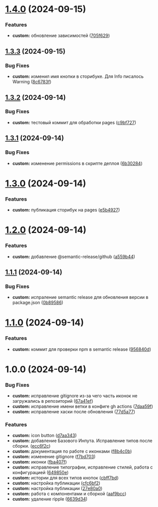 # [1.4.0](https://github.com/w3k5/ui/compare/v1.3.3...v1.4.0) (2024-09-15)


### Features

* **custom:** обновление зависимостей ([705f629](https://github.com/w3k5/ui/commit/705f6294e37b57e6ad1e522aa8016b906d1c16f1))

## [1.3.3](https://github.com/w3k5/ui/compare/v1.3.2...v1.3.3) (2024-09-15)


### Bug Fixes

* **custom:** изменил имя кнопки в сторибуке. Для Info писалось Warning ([8c6783f](https://github.com/w3k5/ui/commit/8c6783fec222dac40bfa33dea9af21b425ae56ab))

## [1.3.2](https://github.com/w3k5/ui/compare/v1.3.1...v1.3.2) (2024-09-14)


### Bug Fixes

* **custom:** тестовый коммит для обработки pages ([c9bf727](https://github.com/w3k5/ui/commit/c9bf72754da91ade78014d0a77695e4a0df21e69))

## [1.3.1](https://github.com/w3k5/ui/compare/v1.3.0...v1.3.1) (2024-09-14)


### Bug Fixes

* **custom:** изменение permissions в скрипте деплоя ([6b30284](https://github.com/w3k5/ui/commit/6b302844b04f7c5900d1385f69d88ec2ccb586fe))

# [1.3.0](https://github.com/w3k5/ui/compare/v1.2.0...v1.3.0) (2024-09-14)


### Features

* **custom:** публикация сторибук на pages ([e5b4927](https://github.com/w3k5/ui/commit/e5b4927a527f4a10dd97fd5ca471c48c52e35c02))

# [1.2.0](https://github.com/w3k5/ui/compare/v1.1.1...v1.2.0) (2024-09-14)


### Features

* **custom:** добавление @semantic-release/github ([a559b44](https://github.com/w3k5/ui/commit/a559b444f8e4ac8303d9992d5413be11e7241665))

## [1.1.1](https://github.com/w3k5/ui/compare/v1.1.0...v1.1.1) (2024-09-14)


### Bug Fixes

* **custom:** испраление semantic release для обновления версии в package.json ([0b89586](https://github.com/w3k5/ui/commit/0b895863a879cccbe68ee156205ee9aec3fe810a))

# [1.1.0](https://github.com/w3k5/ui/compare/v1.0.0...v1.1.0) (2024-09-14)


### Features

* **custom:** коммит для проверки npm в semantic release ([956840d](https://github.com/w3k5/ui/commit/956840d4e003a8776998ef349400867ee76daeae))

# 1.0.0 (2024-09-14)


### Bug Fixes

* **custom:** исправление gitignore из-за чего часть иконок не загружались в репозиторий ([67a41ef](https://github.com/w3k5/ui/commit/67a41ef6cde4f658eafbde5de064a5282d6a34d5))
* **custom:** исправление имени ветки в конфиге gh actions ([7daa59f](https://github.com/w3k5/ui/commit/7daa59fd7610b0ce59c220c0703e9f50b1dbcc4e))
* **custom:** исправление хаски после обновления ([77d5a77](https://github.com/w3k5/ui/commit/77d5a770d652dc21735b621961a52c7fa27336bc))


### Features

* **custom:** icon button ([d7aa343](https://github.com/w3k5/ui/commit/d7aa34316233e0914d31eb03a7c6b519f08f8510))
* **custom:** добавление Базового Инпута. Исправление типов после сборки. ([ecc6f2c](https://github.com/w3k5/ui/commit/ecc6f2c0a12f44701760771cfceb00af8c689b9e))
* **custom:** документация по работе с иконками ([f8b4c0b](https://github.com/w3k5/ui/commit/f8b4c0bdf2dcfc5f0e895f72db28b318c3a64088))
* **custom:** изменение gitignore ([f7bd703](https://github.com/w3k5/ui/commit/f7bd7037f7815527d41f18236ef78259a025d256))
* **custom:** иконки ([fba407f](https://github.com/w3k5/ui/commit/fba407f6bcfae9adb6533c10618e0bc99a4f19dd))
* **custom:** исправление типографии, исправление стилей, работа с конфигурацией ([649850e](https://github.com/w3k5/ui/commit/649850e351366e80be50ea418215fe4458e51402))
* **custom:** истории для всех типов кнопок ([cbff7bd](https://github.com/w3k5/ui/commit/cbff7bd089c1b099cacfb37139edd80358b347cf))
* **custom:** настройка публикации ([cfc6bf2](https://github.com/w3k5/ui/commit/cfc6bf2357fcfccb511102c7a0f8a0b098cf4659))
* **custom:** настройка публикации ([27e80a0](https://github.com/w3k5/ui/commit/27e80a087b9afc761ce5bcbb468d0442cf34b486))
* **custom:** работа с компонентами и сборкой ([aaf9bcc](https://github.com/w3k5/ui/commit/aaf9bcc78742b066ea47e1c862b3ad21824b825c))
* **custom:** удаление ripple ([6639d34](https://github.com/w3k5/ui/commit/6639d34524cd7df6eb76d79d5daa13cc21fe9a95))
